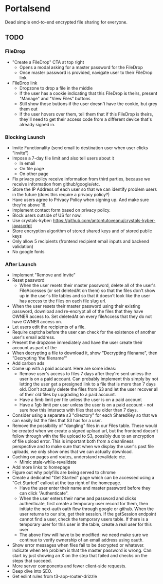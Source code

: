 # Portalsend

Dead simple end-to-end encrypted file sharing for everyone.

## TODO

### FileDrop

- "Create a FileDrop" CTA at top right
  - Opens a modal asking for a master password for the FileDrop
  - Once master password is provided, navigate user to their FileDrop link
- FileDrop link
  - Dropzone to drop a file in the middle
  - If the user has a cookie indicating that this FileDrop is theirs, present "Manage" and "View Files" buttons
  - Still show those buttons if the user doesn't have the cookie, but grey them out
  - If the user hovers over them, tell them that if this FileDrop is theirs, they'll need to get their access code from a different device that's already signed in.

### Blocking Launch

- Invite Functionality (send email to destination user when user clicks "Invite")
- Impose a 7-day file limit and also tell users about it
  - In email
  - On file page
  - On other page
- Fix privacy policy receive information from third parties, because we receive information from github/google/etc.
- Store the IP Address of each user so that we can identify problem users in the future (does this require a privacy policy?)
- Have users agree to Privacy Policy when signing up. And make sure they're above 18.
- Implement contact form based on privacy policy.
- Block users outside of US for now.
- Use crystals-kyber: https://github.com/antontutoveanu/crystals-kyber-javascript
- Store encryption algorithm of stored shared keys and of stored public keys
- Only allow 5 recipients (frontend recipient email inputs and backend validation)
- No google fonts

### After Launch

- Implement "Remove and Invite"
- Reset password
  - When the user resets their master password, delete all of the user's FileAccesses (or set deletedAt on them) so that the files don't show up in the user's file tables and so that it doesn't look like the user has access to the files on each file slug url.
- When the user resets their master password using their existing password, download and re-encrypt all of the files that they have OWNER access to. Set deletedAt on every fileAccess that they do not have OWNER access on.
- Let users edit the recipients of a file.
- Require captcha before the user can check for the existence of another user's email address.
- Present the dropzone immediately and have the user create their account as part of the
- When decrypting a file to download it, show "Decrypting filename", then "Decrypting 'the filename'"
- Add carbon ads
- Come up with a paid account. Here are some ideas:
  - Remove user's access to files 7 days after they're sent unless the user is on a paid account. Can probably implement this simply by not letting the user get a presigned link to a file that is more than 7 days old. Don't actually delete the files from S3 and let the user recover all of their old files by upgrading to a paid account.
  - Have a 5mb limit per file unless the user is on a paid account
  - Have a 1gb limit per user unless the user is on a paid account - not sure how this interacts with files that are older than 7 days.
- Consider using a separate s3 "directory" for each SharedKey so that we can easily list the files that S3 has for a user.
- Remove the possibility of "dangling" files in our Files table. These would be created when we create a signed upload url, but the frontend doesn't follow through with the file upload to S3, possibly due to an encryption of file upload error. This is important both from a cleanliness perspective and to make sure that when we display the user's past file uploads, we only show ones that we can actually download.
- Caching on pages and routes, understand revalidate etc.
  - Mimic stale-while-revalidate
- Add more links to homepage
- Figure out why polyfills are being served to chrome
- Create a dedicated "Get Started" page which can be accessed using a "Get Started" callout at the top right of the homepage.
  - Have the user enter their name and master password before they can click "Authenticate".
  - When the user enters their name and password and clicks authenticate, first create a temporary user record for them, then
    initiate the next-auth oath flow through google or github. When the user returns to our site, get their session. If the getSession
    endpoint cannot find a user, check the temporary users table. If there is a temporary user for this user in the table, create a real
    user for this user
  - The above flow will have to be modified: we need make sure we continue to verify ownership of an email address using oauth.
- Show error messages when files fail to be decrypted or whatever. Indicate when teh problem is that the master password is wrong.
  Can start by just showing an X on the step that failed and checks on the steps that succeed.
- More server components and fewer client-side requests.
- Deep dive into SEO.
- Get eslint rules from t3-app-router-drizzle
